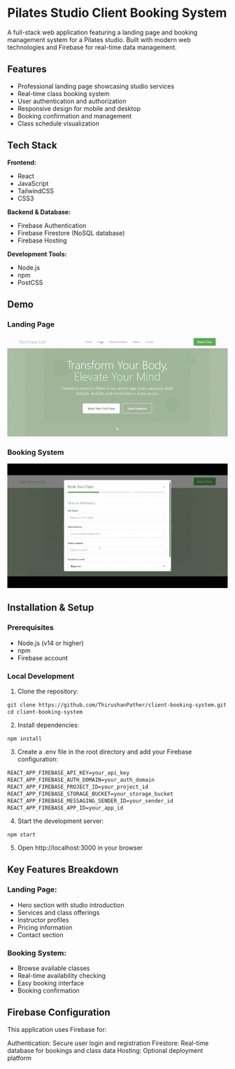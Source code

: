 # Pilates Studio Client Booking System

A full-stack web application featuring a landing page and booking management system for a Pilates studio. Built with modern web technologies and Firebase for real-time data management.

## Features
- Professional landing page showcasing studio services
- Real-time class booking system
- User authentication and authorization
- Responsive design for mobile and desktop
- Booking confirmation and management
- Class schedule visualization

## Tech Stack

**Frontend:**
- React
- JavaScript
- TailwindCSS
- CSS3

**Backend & Database:**
- Firebase Authentication
- Firebase Firestore (NoSQL database)
- Firebase Hosting

**Development Tools:**
- Node.js
- npm
- PostCSS

## Demo

### Landing Page
<img src="LandingPage.gif" alt="Studio Landing Page" width="700"/>

### Booking System
<img src="BookingSystem.gif" alt="Booking System Demo" width="700"/>

## Installation & Setup

### Prerequisites
- Node.js (v14 or higher)
- npm
- Firebase account

### Local Development

1. Clone the repository:
```
git clone https://github.com/ThirushanPather/client-booking-system.git
cd client-booking-system
```

2. Install dependencies:
```
npm install
```

3. Create a .env file in the root directory and add your Firebase configuration:
```
REACT_APP_FIREBASE_API_KEY=your_api_key
REACT_APP_FIREBASE_AUTH_DOMAIN=your_auth_domain
REACT_APP_FIREBASE_PROJECT_ID=your_project_id
REACT_APP_FIREBASE_STORAGE_BUCKET=your_storage_bucket
REACT_APP_FIREBASE_MESSAGING_SENDER_ID=your_sender_id
REACT_APP_FIREBASE_APP_ID=your_app_id
```

4. Start the development server:
```
npm start
```
5. Open http://localhost:3000 in your browser

## Key Features Breakdown
### Landing Page:

- Hero section with studio introduction
- Services and class offerings
- Instructor profiles
- Pricing information
- Contact section

### Booking System:

- Browse available classes
- Real-time availability checking
- Easy booking interface
- Booking confirmation

## Firebase Configuration
This application uses Firebase for:

Authentication: Secure user login and registration
Firestore: Real-time database for bookings and class data
Hosting: Optional deployment platform

